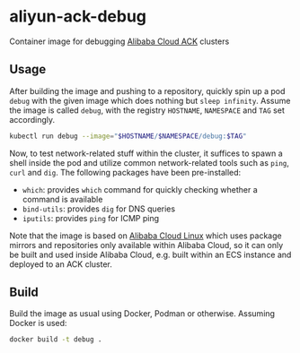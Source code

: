 # aliyun-ack-debug

Container image for debugging [Alibaba Cloud ACK](https://www.alibabacloud.com/product/kubernetes) clusters

## Usage

After building the image and pushing to a repository, quickly spin up a pod `debug` with the given image which does nothing but `sleep infinity`. Assume the image is called `debug`, with the registry `HOSTNAME`, `NAMESPACE` and `TAG` set accordingly.

```bash
kubectl run debug --image="$HOSTNAME/$NAMESPACE/debug:$TAG"
```

Now, to test network-related stuff within the cluster, it suffices to spawn a shell inside the pod and utilize common network-related tools such as `ping`, `curl` and `dig`. The following packages have been pre-installed:

- `which`: provides `which` command for quickly checking whether a command is available
- `bind-utils`: provides `dig` for DNS queries
- `iputils`: provides `ping` for ICMP ping

Note that the image is based on [Alibaba Cloud Linux](https://www.alibabacloud.com/product/alibaba-cloud-linux-2) which uses package mirrors and repositories only available within Alibaba Cloud, so it can only be built and used inside Alibaba Cloud, e.g. built within an ECS instance and deployed to an ACK cluster.

## Build

Build the image as usual using Docker, Podman or otherwise. Assuming Docker is used:

```bash
docker build -t debug .
```
